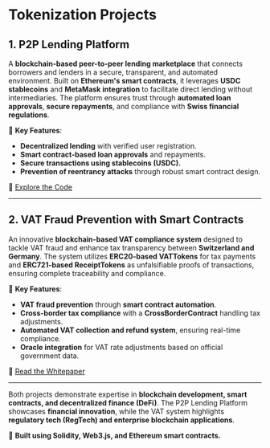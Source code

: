 # **Tokenization Projects**

## **1. P2P Lending Platform**
A **blockchain-based peer-to-peer lending marketplace** that connects borrowers and lenders in a secure, transparent, and automated environment. Built on **Ethereum's smart contracts**, it leverages **USDC stablecoins** and **MetaMask integration** to facilitate direct lending without intermediaries. The platform ensures trust through **automated loan approvals**, **secure repayments**, and compliance with **Swiss financial regulations**.

🔹 **Key Features**:
- **Decentralized lending** with verified user registration.
- **Smart contract-based loan approvals** and repayments.
- **Secure transactions using stablecoins (USDC).**
- **Prevention of reentrancy attacks** through robust smart contract design.

🔗 [Explore the Code](https://github.com/SCL-Project/Tokenization/tree/main/P2P%20Lending)

---

## **2. VAT Fraud Prevention with Smart Contracts**
An innovative **blockchain-based VAT compliance system** designed to tackle VAT fraud and enhance tax transparency between **Switzerland and Germany**. The system utilizes **ERC20-based VATTokens** for tax payments and **ERC721-based ReceiptTokens** as unfalsifiable proofs of transactions, ensuring complete traceability and compliance.

🔹 **Key Features**:
- **VAT fraud prevention** through **smart contract automation**.
- **Cross-border tax compliance** with a **CrossBorderContract** handling tax adjustments.
- **Automated VAT collection and refund system**, ensuring real-time compliance.
- **Oracle integration** for VAT rate adjustments based on official government data.

🔗 [Read the Whitepaper](VAT%20Fraud/Whitepaper.md)

---

Both projects demonstrate expertise in **blockchain development, smart contracts, and decentralized finance (DeFi)**. The P2P Lending Platform showcases **financial innovation**, while the VAT system highlights **regulatory tech (RegTech) and enterprise blockchain applications**. 

🚀 **Built using Solidity, Web3.js, and Ethereum smart contracts.**
